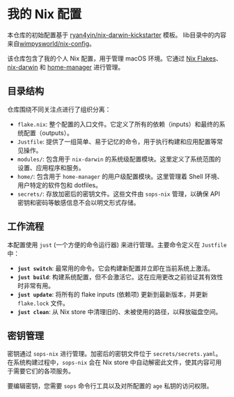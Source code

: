 # 我的 Nix 配置

本仓库的初始配置基于 [ryan4yin/nix-darwin-kickstarter](https://github.com/ryan4yin/nix-darwin-kickstarter) 模板。
lib目录中的内容来自[wimpysworld/nix-config](https://github.com/wimpysworld/nix-config)。

该仓库包含了我的个人 Nix 配置，用于管理 macOS 环境。它通过 [Nix Flakes](https://nixos.wiki/wiki/Flakes)、[nix-darwin](https://github.com/LnL7/nix-darwin) 和 [home-manager](https://github.com/nix-community/home-manager) 进行管理。

## 目录结构

仓库围绕不同关注点进行了组织分离：

-   `flake.nix`: 整个配置的入口文件。它定义了所有的依赖（inputs）和最终的系统配置（outputs）。
-   `Justfile`: 提供了一组简单、易于记忆的命令，用于执行构建和应用配置等常见操作。
-   `modules/`: 包含用于 `nix-darwin` 的系统级配置模块。这里定义了系统范围的设置、应用程序和服务。
-   `home/`: 包含用于 `home-manager` 的用户级配置模块。这里管理着 Shell 环境、用户特定的软件包和 dotfiles。
-   `secrets/`: 存放加密后的密钥文件。这些文件由 `sops-nix` 管理，以确保 API 密钥和密码等敏感信息不会以明文形式存储。

## 工作流程

本配置使用 `just` (一个方便的命令运行器) 来进行管理。主要命令定义在 `Justfile` 中：

-   **`just switch`**: 最常用的命令。它会构建新配置并立即在当前系统上激活。
-   **`just build`**: 构建系统配置，但不会激活它。这在应用更改之前验证其有效性时非常有用。
-   **`just update`**: 将所有的 flake inputs (依赖项) 更新到最新版本，并更新 `flake.lock` 文件。
-   **`just clean`**: 从 Nix store 中清理旧的、未被使用的路径，以释放磁盘空间。

## 密钥管理

密钥通过 `sops-nix` 进行管理。加密后的密钥文件位于 `secrets/secrets.yaml`。在系统构建过程中，`sops-nix` 会在 Nix store 中自动解密此文件，使其内容可用于需要它们的各项服务。

要编辑密钥，您需要 `sops` 命令行工具以及对所配置的 `age` 私钥的访问权限。
